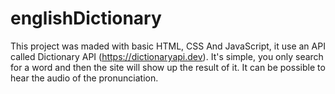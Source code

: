 # englishDictionary

This project was maded with basic HTML, CSS And JavaScript, it use an API called Dictionary API (https://dictionaryapi.dev). It's simple, you only search for a word and then the site will show up the result of it. It can be possible to hear the audio of the pronunciation.
